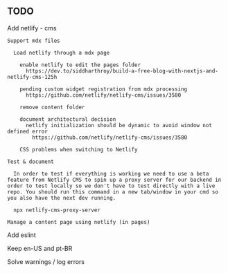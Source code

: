 

## TODO


  Add netlify - cms

    Support mdx files
  
      Load netlify through a mdx page

        enable netlify to edit the pages folder
          https://dev.to/siddharthroy/build-a-free-blog-with-nextjs-and-netlify-cms-125h

        pending custom widget registration from mdx processing
          https://github.com/netlify/netlify-cms/issues/3580

        remove content folder

        document architectural decision
          netlify initialization should be dynamic to avoid window not defined error
            https://github.com/netlify/netlify-cms/issues/3580
  
        CSS problems when switching to Netlify
  
    Test & document

      In order to test if everything is working we need to use a beta feature from Netlify CMS to spin up a proxy server for our backend in order to test locally so we don't have to test directly with a live repo. You should run this command in a new tab/window in your cmd so you also have the next dev running.
      
      npx netlify-cms-proxy-server
  
    Manage a content page using netlify (in pages)

  Add eslint

  Keep en-US and pt-BR

  Solve warnings / log errors